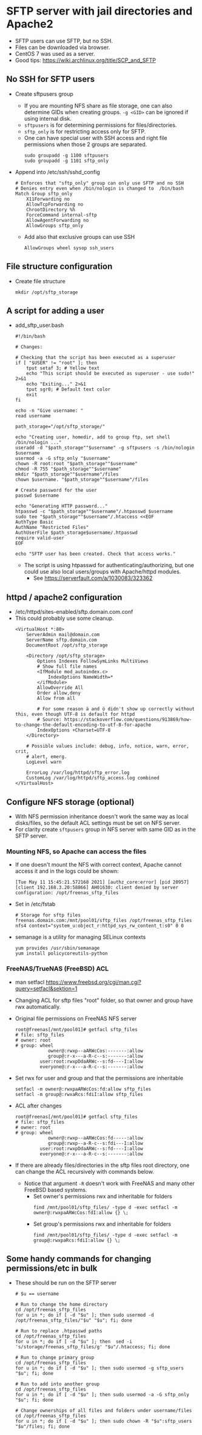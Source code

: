 # SFTP server with jail directories and Apache2
* SFTP users can use SFTP, but no SSH.
* Files can be downloaded via browser.
* CentOS 7 was used as a server.
* Good tips: https://wiki.archlinux.org/title/SCP_and_SFTP

## No SSH for SFTP users
* Create sftpusers group
    * If you are mounting NFS share as file storage, one can also determine GIDs when creating groups. `-g <GID>` can be ignored if using internal disk.
    * `sftpusers` is for determining permissions for files/directories.
    * `sftp_only` is for restricting access only for SFTP.
    * One can have special user with SSH access and right file permissions when those 2 groups are separated.
       ~~~
       sudo groupadd -g 1100 sftpusers
       sudo groupadd -g 1101 sftp_only
       ~~~

* Append into /etc/ssh/sshd_config
    ~~~
    # Enforces that "sftp_only" group can only use SFTP and no SSH
    # Denies entry even when /bin/nologin is changed to  /bin/bash
    Match Group sftp_only
        X11Forwarding no
        AllowTcpForwarding no
        ChrootDirectory %h
        ForceCommand internal-sftp
        AllowAgentForwarding no
        AllowGroups sftp_only
    ~~~
  * Add also that exclusive groups can use SSH
    ~~~
    AllowGroups wheel sysop ssh_users
    ~~~
    
## File structure configuration
* Create file structure
    ~~~ 
    mkdir /opt/sftp_storage
    ~~~

## A script for adding a user
* add_sftp_user.bash
    ~~~
    #!/bin/bash

    # Changes:

    # Checking that the script has been executed as a superuser
    if [ "$USER" != "root" ]; then
        tput setaf 3; # Yellow text
        echo "This script should be executed as superuser - use sudo!" 2>&1
        echo "Exiting..." 2>&1
        tput sgr0; # Default text color
        exit
    fi

    echo -n "Give username: "
    read username

    path_storage="/opt/sftp_storage/"

    echo "Creating user, homedir, add to group ftp, set shell /bin/nologin ..."
    useradd -d "$path_storage""$username" -g sftpusers -s /bin/nologin $username
    usermod -a -G sftp_only "$username"
    chown -R root:root "$path_storage""$username"
    chmod -R 755 "$path_storage""$username"
    mkdir "$path_storage""$username"/files
    chown $username. "$path_storage""$username"/files

    # Create password for the user
    passwd $username

    echo "Generating HTTP password..."
    htpasswd -c "$path_storage""$username"/.htpasswd $username
    sudo tee "$path_storage""$username"/.htaccess <<EOF
    AuthType Basic
    AuthName "Restricted Files"
    AuthUserFile $path_storage$username/.htpasswd
    require valid-user
    EOF

    echo "SFTP user has been created. Check that access works."
    ~~~
    * The script is using htpasswd for authenticating/authorizing, but one could use also local users/groups with Apache/httpd modules.
         * See https://serverfault.com/a/1030083/323362

## httpd / apache2 configuration
* /etc/httpd/sites-enabled/sftp.domain.com.conf
* This could probably use some cleanup.
    ~~~
    <VirtualHost *:80>
        ServerAdmin mail@domain.com
        ServerName sftp.domain.com
        DocumentRoot /opt/sftp_storage

        <Directory /opt/sftp_storage>
            Options Indexes FollowSymLinks MultiViews
            # Show full file names
            <IfModule mod_autoindex.c>
                IndexOptions NameWidth=*
            </ifModule>
            AllowOverride All
            Order allow,deny
            Allow from all

            # For some reason ä and ö didn't show up correctly without this, even though UTF-8 is default for httpd
            # Source: https://stackoverflow.com/questions/913869/how-to-change-the-default-encoding-to-utf-8-for-apache
            IndexOptions +Charset=UTF-8
        </Directory>

        # Possible values include: debug, info, notice, warn, error, crit,
        # alert, emerg.
        LogLevel warn

        ErrorLog /var/log/httpd/sftp_error.log
        CustomLog /var/log/httpd/sftp_access.log combined
    </VirtualHost>
    ~~~

## Configure NFS storage (optional)
* With NFS permission inheritance doesn't work the same way as local disks/files, so the default ACL settings must be set on NFS server.
* For clarity create `sftpusers` group in NFS server with same GID as in the SFTP server.

### Mounting NFS, so Apache can access the files
* If one doesn't mount the NFS with correct context, Apache cannot access it and in the logs could be shown:
   ~~~
   [Tue May 11 15:45:21.572168 2021] [authz_core:error] [pid 20957] [client 192.168.3.20:58866] AH01630: client denied by server configuration: /opt/freenas_sftp_files 
   ~~~
* Set in /etc/fstab
   ~~~
   # Storage for sftp files
   freenas.domain.com:/mnt/pool01/sftp_files /opt/freenas_sftp_files nfs4 context="system_u:object_r:httpd_sys_rw_content_t:s0" 0 0
   ~~~
* semanage is a utility for managing SELinux contexts
    ~~~
    yum provides /usr/sbin/semanage
    yum install policycoreutils-python
    ~~~

### FreeNAS/TrueNAS (FreeBSD) ACL
* man setfacl https://www.freebsd.org/cgi/man.cgi?query=setfacl&sektion=1
* Changing ACL for sftp files "root" folder, so that owner and group have rwx automatically.
* Original file permissions on FreeNAS NFS server
    ~~~
    root@freenas[/mnt/pool01]# getfacl sftp_files
    # file: sftp_files
    # owner: root
    # group: wheel
                owner@:rwxp--aARWcCos:-------:allow
                group@:r-x---a-R-c--s:-------:allow
             user:root:rwxpDdaARWc--s:fd----I:allow
             everyone@:r-x---a-R-c--s:-------:allow
    ~~~

* Set rwx for user and group and that the permissions are inheritable
    ~~~
    setfacl -m owner@:rwxpaARWcCos:fd:allow sftp_files
    setfacl -m group@:rwxaRcs:fdiI:allow sftp_files
    ~~~

* ACL after changes
    ~~~
    root@freenas[/mnt/pool01]# getfacl sftp_files
    # file: sftp_files
    # owner: root
    # group: wheel
                owner@:rwxp--aARWcCos:fd-----:allow
                group@:rwxp--a-R-c--s:fdi---I:allow
             user:root:rwxpDdaARWc--s:fd----I:allow
             everyone@:r-x---a-R-c--s:-------:allow
    ~~~

* If there are already files/directories in the sftp files root directory, one can change the ACL recursively with commands below.
    * Notice that argument `-R` doesn't work with FreeNAS and many other FreeBSD based systems.
        * Set owner's permissions rwx and inheritable for folders
            ~~~ 
            find /mnt/pool01/sftp_files/ -type d -exec setfacl -m owner@:rwxpaARWcCos:fdI:allow {} \;
            ~~~
        * Set group's permissions rwx and inheritable for folders
            ~~~
            find /mnt/pool01/sftp_files/ -type d -exec setfacl -m group@:rwxpaRcs:fdiI:allow {} \;
            ~~~

## Some handy commands for changing permissions/etc in bulk
* These should be run on the SFTP server
    ~~~
    # $u == username

    # Run to change the home directory
    cd /opt/freenas_sftp_files
    for u in *; do if [ -d "$u" ]; then sudo usermod -d /opt/freenas_sftp_files/"$u" "$u"; fi; done

    # Run to replace .htpasswd paths
    cd /opt/freenas_sftp_files
    for u in *; do if [ -d "$u" ]; then  sed -i 's/storage/freenas_sftp_files/g' "$u"/.htaccess; fi; done

    # Run to change primary group
    cd /opt/freenas_sftp_files
    for u in *; do if [ -d "$u" ]; then sudo usermod -g sftp_users "$u"; fi; done

    # Run to add into another group
    cd /opt/freenas_sftp_files
    for u in *; do if [ -d "$u" ]; then sudo usermod -a -G sftp_only "$u"; fi; done

    # Change ownerships of all files and folders under username/files
    cd /opt/freenas_sftp_files
    for u in *; do if [ -d "$u" ]; then sudo chown -R "$u":sftp_users "$u"/files; fi; done
    ~~~
